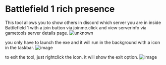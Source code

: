 # Battlefield 1 rich presence
This tool allows you to show others in discord which server you are in inside Battlefield 1 with a join button via joinme.click and view serverinfo via gametools server details page.
![unknown](https://user-images.githubusercontent.com/22680656/177946537-7889db09-69e0-4314-a5bb-01dde66e1585.png)

you only have to launch the exe and it will run in the background with a icon in the taskbar.
![image](https://user-images.githubusercontent.com/22680656/177947255-063bcee5-594c-4dbe-a471-6a4a2fe17440.png)

to exit the tool, just rightclick the icon. it will show the exit option.
![image](https://user-images.githubusercontent.com/22680656/177947453-b7c61efb-5320-449c-85e6-4c00b55405d1.png)
